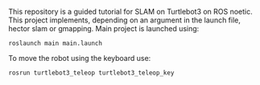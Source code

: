 This repository is a guided tutorial for SLAM on Turtlebot3 on ROS noetic. This project implements, depending on an argument in the launch file, hector slam or gmapping. 
Main project is launched using:

```roslaunch main main.launch```

To move the robot using the keyboard use:

```rosrun turtlebot3_teleop turtlebot3_teleop_key```
